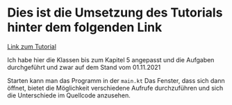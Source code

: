 # Dies ist die Umsetzung des Tutorials hinter dem folgenden Link
[Link zum Tutorial](https://play.kotlinlang.org/hands-on/Introduction%20to%20Coroutines%20and%20Channels/01_Introduction)

Ich habe hier die Klassen bis zum Kapitel 5 angepasst und die Aufgaben durchgeführt und zwar auf dem Stand vom 01.11.2021

Starten kann man das Programm in der ```main.kt``` Das Fenster, dass sich dann öffnet, bietet die Möglichkeit verschiedene
Aufrufe durchzuführen und sich die Unterschiede im Quellcode anzusehen.